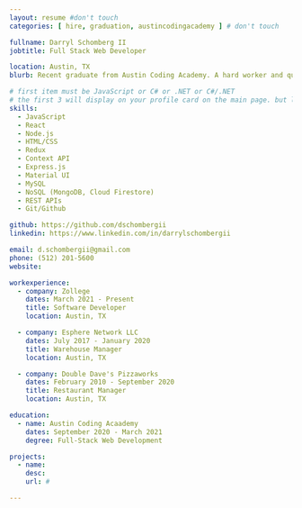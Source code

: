 ```yaml
---
layout: resume #don't touch
categories: [ hire, graduation, austincodingacademy ] # don't touch

fullname: Darryl Schomberg II
jobtitle: Full Stack Web Developer

location: Austin, TX
blurb: Recent graduate from Austin Coding Academy. A hard worker and quick learner. Versatile skill set with experience in web app development, management, customer service, and the music industry.

# first item must be JavaScript or C# or .NET or C#/.NET
# the first 3 will display on your profile card on the main page. but list as many as you want, they will be all be visible on your individual profile page
skills:
  - JavaScript
  - React
  - Node.js
  - HTML/CSS
  - Redux
  - Context API
  - Express.js
  - Material UI
  - MySQL
  - NoSQL (MongoDB, Cloud Firestore)
  - REST APIs
  - Git/Github

github: https://github.com/dschombergii
linkedin: https://www.linkedin.com/in/darrylschombergii

email: d.schombergii@gmail.com
phone: (512) 201-5600
website:

workexperience:
  - company: Zollege
    dates: March 2021 - Present
    title: Software Developer
    location: Austin, TX

  - company: Esphere Network LLC
    dates: July 2017 - January 2020
    title: Warehouse Manager
    location: Austin, TX

  - company: Double Dave's Pizzaworks
    dates: February 2010 - September 2020
    title: Restaurant Manager
    location: Austin, TX

education:
  - name: Austin Coding Acaademy
    dates: September 2020 - March 2021
    degree: Full-Stack Web Development

projects:
  - name: 
    desc: 
    url: # 

---
```

